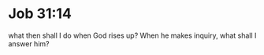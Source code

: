 # Job 31:14

what then shall I do when God rises up? When he makes inquiry, what shall I answer him?
